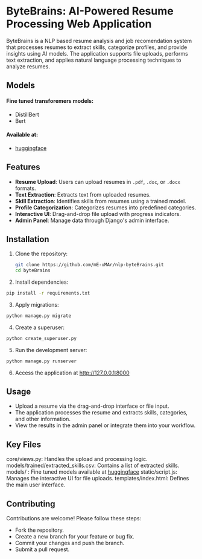 # ByteBrains: AI-Powered Resume Processing Web Application

ByteBrains is a NLP based resume analysis and job recomendation system that processes resumes to extract skills, categorize profiles, and provide insights using AI models. The application supports file uploads, performs text extraction, and applies natural language processing techniques to analyze resumes.

## Models
#### Fine tuned transforemers models:
- DistillBert
- Bert

#### Available at:  
- [huggingface](https://huggingface.co/mehar27)

## Features

- **Resume Upload**: Users can upload resumes in `.pdf`, `.doc`, or `.docx` formats.
- **Text Extraction**: Extracts text from uploaded resumes.
- **Skill Extraction**: Identifies skills from resumes using a trained model.
- **Profile Categorization**: Categorizes resumes into predefined categories.
- **Interactive UI**: Drag-and-drop file upload with progress indicators.
- **Admin Panel**: Manage data through Django's admin interface.

## Installation

1. Clone the repository:
   ```bash
   git clone https://github.com/mE-uMAr/nlp-byteBrains.git
   cd byteBrains
   ```

2. Install dependencies:
```bash
pip install -r requirements.txt
```
3. Apply migrations:
```bash
python manage.py migrate
```

4. Create a superuser:
```bash
python create_superuser.py
```

5. Run the development server:
```bash
python manage.py runserver
```

6. Access the application at http://127.0.0.1:8000

## Usage
- Upload a resume via the drag-and-drop interface or file input.
- The application processes the resume and extracts skills, categories, and other information.
- View the results in the admin panel or integrate them into your workflow.

## Key Files
core/views.py: Handles the upload and processing logic.
models/trained/extracted_skills.csv: Contains a list of extracted skills.
models/ : Fine tuned models available at [huggingface](https://huggingface.co/mehar27)
static/script.js: Manages the interactive UI for file uploads.
templates/index.html: Defines the main user interface.

## Contributing
Contributions are welcome! Please follow these steps:

- Fork the repository.
- Create a new branch for your feature or bug fix.
- Commit your changes and push the branch.
- Submit a pull request.
